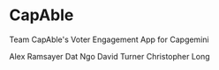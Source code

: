 # CapAble
Team CapAble's Voter Engagement App for Capgemini
 
Alex Ramsayer
Dat Ngo
David Turner
Christopher Long
